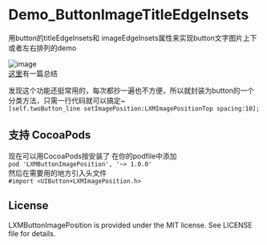 # Demo_ButtonImageTitleEdgeInsets
用button的titleEdgeInsets和 imageEdgeInsets属性来实现button文字图片上下或者左右排列的demo

![image](https://raw.githubusercontent.com/Phelthas/Demo_ButtonImageTitleEdgeInsets/master/Screenshots/screenshot1.png)    
[这里](http://www.cnblogs.com/Phelthas/p/4452235.html)有一篇总结    


发现这个功能还挺常用的，每次都抄一遍也不方便，所以就封装为button的一个分类方法，只需一行代码就可以搞定~    
`[self.twoButton_line setImagePosition:LXMImagePositionTop spacing:10]; `       


## 支持 CocoaPods    
现在可以用CocoaPods按安装了
在你的podfile中添加    
`pod 'LXMButtonImagePosition', '~> 1.0.0'`    
然后在需要用的地方引入头文件    
`#import <UIButton+LXMImagePosition.h>`  


## License
LXMButtonImagePosition is provided under the MIT license. See LICENSE file for details.



